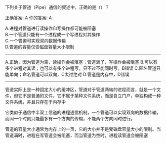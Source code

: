 下列关于管道（Pipe）通信的叙述中，正确的是（）？  

正确答案: A   你的答案: A

A.进程对管道进行读操作和写操作都可能被阻塞  
B.一个管道只能有一个进程或一个写进程对其操作  
C.一个管道可实现双向数据传输  
D.管道的容量仅受磁盘容量大小限制  
<hr/>
A.正确，因为管道为空，读操作会被阻塞；管道满了，写操作会被阻塞  
B.可以有多个进程对其读；也可以有多个进程写，只不过不能同时写。B错误  
C.匿名管道只能单向；命名管道可以双向，C太过绝对  
D.管道是内存中，D错误  
  
<hr/>
管道实际上是一种固定大小的缓冲区，管道对于管道两端的进程而言，就是一个文件，但它不是普通的文件，它不属于某种文件系统，而是自立门户，单独构成一种文件系统，并且只存在于内存中  


它类似于通信中半双工信道的进程通信机制，一个管道可以实现双向的数据传输，而同一个时刻只能最多有一个方向的传输，不能两个方向同时进行。  

管道的容量大小通常为内存上的一页，它的大小并不是受磁盘容量大小的限制。当管道满时，进程在写管道会被阻塞，而当管道为空时，进程读管道会被阻塞